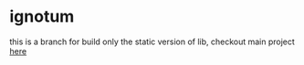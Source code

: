 # ignotum
this is a branch for build only the static version of lib,
checkout main project [here](https://github.com/hc0d3r/ignotum)
